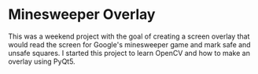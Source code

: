 # Minesweeper Overlay

This was a weekend project with the goal of creating a screen overlay that would read the screen for Google's minesweeper game and mark safe and unsafe squares. I started this project to learn OpenCV and how to make an overlay using PyQt5.
